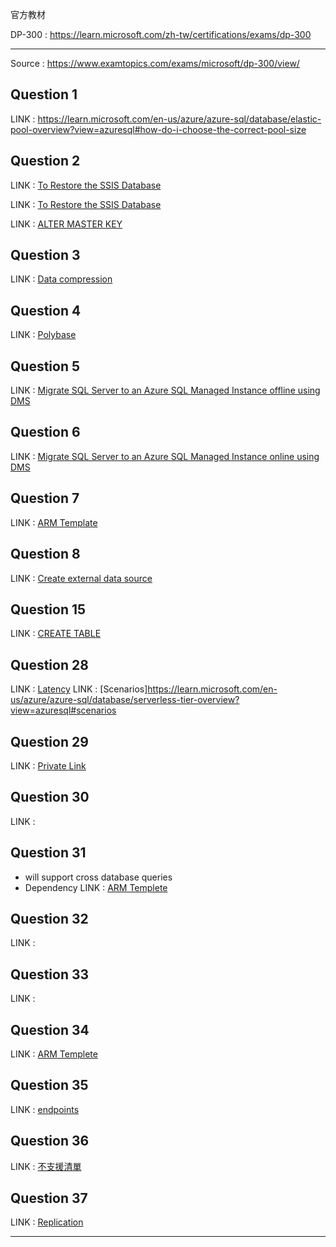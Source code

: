 官方教材

DP-300 : https://learn.microsoft.com/zh-tw/certifications/exams/dp-300

------


Source : https://www.examtopics.com/exams/microsoft/dp-300/view/

## Question 1


LINK : https://learn.microsoft.com/en-us/azure/azure-sql/database/elastic-pool-overview?view=azuresql#how-do-i-choose-the-correct-pool-size



## Question 2


LINK : [To Restore the SSIS Database](https://learn.microsoft.com/en-us/sql/integration-services/catalog/ssis-catalog?view=sql-server-ver15#to-restore-the-ssis-database)

LINK : [To Restore the SSIS Database](https://learn.microsoft.com/en-us/sql/t-sql/statements/open-master-key-transact-sql?view=sql-server-ver16#remarks)

LINK : [ALTER MASTER KEY](https://learn.microsoft.com/en-us/sql/t-sql/statements/alter-master-key-transact-sql?view=sql-server-ver16#remarks)



## Question 3


LINK : [Data compression](https://learn.microsoft.com/en-us/sql/relational-databases/data-compression/data-compression?view=sql-server-ver16)



## Question 4


LINK : [Polybase](https://learn.microsoft.com/en-us/sql/relational-databases/polybase/polybase-versioned-feature-summary?view=sql-server-ver16 )



## Question 5


LINK : [Migrate SQL Server to an Azure SQL Managed Instance offline using DMS](https://docs.microsoft.com/en-us/azure/dms/tutorial-sql-server-to-managed-instance )


## Question 6


LINK : [Migrate SQL Server to an Azure SQL Managed Instance online using DMS](https://learn.microsoft.com/en-us/azure/dms/tutorial-sql-server-managed-instance-online)


## Question 7


LINK : [ARM Template](https://learn.microsoft.com/zh-tw/azure/azure-sql/database/single-database-create-arm-template-quickstart?view=azuresql#review-the-template)


## Question 8


LINK : [Create external data source](https://learn.microsoft.com/en-us/sql/t-sql/statements/create-external-data-source-transact-sql?view=sql-server-ver16&tabs=dedicated#f-create-external-data-source-to-access-data-in-azure-data-lake-gen2)


## Question 15

LINK : [CREATE TABLE](https://learn.microsoft.com/en-us/sql/t-sql/statements/create-table-azure-sql-data-warehouse?view=aps-pdw-2016-au7#syntax)

## Question 28


LINK : [Latency]([https://docs.microsoft.com/en-us/azure/azure-sql/database/serverless-tier-overview](https://learn.microsoft.com/zh-tw/azure/azure-sql/database/serverless-tier-overview?view=azuresql#latency) )
LINK : [Scenarios]https://learn.microsoft.com/en-us/azure/azure-sql/database/serverless-tier-overview?view=azuresql#scenarios

## Question 29


LINK : [Private Link](https://docs.microsoft.com/en-us/azure/azure-sql/database/private-endpoint-overview)


## Question 30


LINK : []( )


## Question 31

* will support cross database queries
* Dependency
LINK : [ARM Templete](https://learn.microsoft.com/en-us/azure/azure-sql/managed-instance/create-template-quickstart?view=azuresql&tabs=azure-powershell )


## Question 32


LINK : []( )


## Question 33


LINK : [](https://docs.microsoft.com/en-us/azure/dms/tutorial-sql-server-managed-instance-online )


## Question 34


LINK : [ARM Templete](https://learn.microsoft.com/en-us/azure/azure-sql/database/single-database-create-arm-template-quickstart?view=azuresql )


## Question 35


LINK : [endpoints](https://learn.microsoft.com/en-us/azure/dms/tutorial-sql-server-to-managed-instance)


## Question 36


LINK : [不支援清單](https://learn.microsoft.com/zh-tw/azure/azure-sql/migration-guides/managed-instance/sql-server-to-managed-instance-overview?view=azuresql#sql-server-vm-alternative)


## Question 37


LINK : [Replication](https://learn.microsoft.com/zh-tw/azure/azure-sql/database/replication-to-sql-database?view=azuresql)


------
